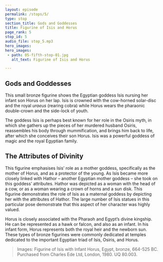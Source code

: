 ```yaml
---
layout: episode
permalink: /stops/5/
type: stop
section_title: Gods and Goddesses
title: Figurine of Isis and Horus 
page_rank: 5
stop_id: 5
audio_file: stop_5.mp3
hero_images:
hero_images:
 - path: 05-fifth-stop-01.jpg
   alt_text: Figurine of Isis and Horus 

---
```


## Gods and Goddesses 

This small bronze figurine shows the Egyptian goddess Isis nursing her infant son Horus on her lap. Isis is crowned with the cow-horned solar-disc and the royal <i>uraeus</i> (rearing cobra) while Horus wears the pharaonic double-crown and the side-lock of youth. 

The goddess Isis is perhaps best known for her role in the Osiris myth, in which she gathers up the pieces of her murdered husband Osiris, reassembles his body through mummification, and brings him back to life, after which she conceives their son Horus. Isis was a powerful goddess of magic and the royal Egyptian family. 

## The Attributes of Divinity

This figurine emphasises Isis’ role as a mother goddess, specifically as the mother of Horus, and as a protector of the young. As Isis became more closely linked with Hathor – another Egyptian mother goddess – she took on this goddess’ attributes. Hathor was depicted as a woman with the head of a cow, or as a woman wearing a crown of horns and a sun disk. This figurine demonstrates the role of Isis as a maternal goddess by depicting her with the attributes of Hathor.  The large number of Isis statues in this particular pose demonstrate that this aspect of her character was highly valued. 

Horus is closely associated with the Pharaoh and Egypt’s divine kingship. He can be represented as a hawk or falcon, and also as an infant. In his infant form, Horus represents both the royal heir and the newborn sun. These types of bronze figurines were commonly dedicated at temples dedicated to the important Egyptian triad of Isis, Osiris, and Horus. 

> Images: Figurine of Isis with Infant Horus, Egypt, bronze, 664-525 BC. Purchased from Charles Ede Ltd, London, 1980. UQ 80.003. 

